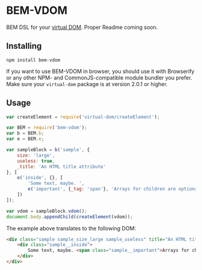 # BEM-VDOM

BEM DSL for your [virtual DOM](https://github.com/Matt-Esch/virtual-dom). Proper Readme coming soon.

## Installing

```
npm install bem-vdom
```

If you want to use BEM-VDOM in browser, you should use it with Browserify or any other NPM- and CommonJS-compatible module bundler you prefer. Make sure your `virtual-dom` package is at version 2.0.1 or higher.

## Usage

```js
var createElement = require('virtual-dom/createElement');

var BEM = require('bem-vdom');
var b = BEM.b;
var e = BEM.e;

var sampleBlock = b('sample', {
    size: 'large',
    useless: true,
    _title: 'An HTML title attribute'
}, [
    e('inside', {}, [
        'Some text, maybe. ',
        e('important', {_tag: 'span'}, 'Arrays for children are optional')
    ])
]);

var vdom = sampleBlock.vdom();
document.body.appendChild(createElement(vdom));
```

The example above translates to the following DOM:

```html
<div class="sample sample_size_large sample_useless" title="An HTML title attribute">
    <div class="sample__inside">
        Some text, maybe. <span class="sample__important">Arrays for children are optional</span>
    </div>
</div>
```
